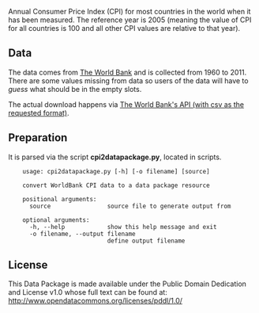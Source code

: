 Annual Consumer Price Index (CPI) for most countries in the world when it has been measured. The reference year is 2005 (meaning the value of CPI for all countries is 100 and all other CPI values are relative to that year).

## Data

The data comes from [The World Bank](http://data.worldbank.org/indicator/FP.CPI.TOTL) and is collected from 1960 to 2011. There are some values missing from data so users of the data will have to *guess* what should be in the empty slots.

The actual download happens via [The World Bank's API (with csv as the requested format)](http://api.worldbank.org/indicator/FP.CPI.TOTL?format=csv).

## Preparation

It is parsed via the script **cpi2datapackage.py**, located in scripts.

```cli-output
    usage: cpi2datapackage.py [-h] [-o filename] [source]
    
    convert WorldBank CPI data to a data package resource

    positional arguments:
      source                source file to generate output from
    
    optional arguments:
      -h, --help            show this help message and exit
      -o filename, --output filename
                            define output filename
```
                    
## License

This Data Package is made available under the Public Domain Dedication and License v1.0 whose full text can be found at: http://www.opendatacommons.org/licenses/pddl/1.0/